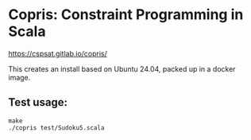 # Copris: Constraint Programming in Scala

https://cspsat.gitlab.io/copris/

This creates an install based on Ubuntu 24.04, packed up in a docker image.

## Test usage:
```
make
./copris test/Sudoku5.scala
```
